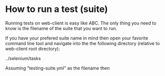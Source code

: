 How to run a test (suite)
================================

Running tests on web-client is easy like ABC. The only thing you need to know 
is the filename of the suite that you want to run. 

If you have your prefered suite name in mind then open your favorite command line tool 
and navigate into the the following directory (relative to web-client root directory):

../selenium/tasks

Assuming "testing-suite.yml" as the filename then  